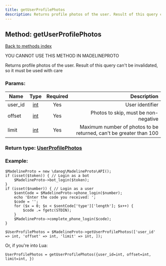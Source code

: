```yaml
---
title: getUserProfilePhotos
description: Returns profile photos of the user. Result of this query can't be invalidated, so it must be used with care
---
```

## Method: getUserProfilePhotos  
[Back to methods index](index.md)


YOU CANNOT USE THIS METHOD IN MADELINEPROTO


Returns profile photos of the user. Result of this query can't be invalidated, so it must be used with care

### Params:

| Name     |    Type       | Required | Description |
|----------|:-------------:|:--------:|------------:|
|user\_id|[int](../types/int.md) | Yes|User identifier|
|offset|[int](../types/int.md) | Yes|Photos to skip, must be non-negative|
|limit|[int](../types/int.md) | Yes|Maximum number of photos to be returned, can't be greater than 100|


### Return type: [UserProfilePhotos](../types/UserProfilePhotos.md)

### Example:


```
$MadelineProto = new \danog\MadelineProto\API();
if (isset($token)) { // Login as a bot
    $MadelineProto->bot_login($token);
}
if (isset($number)) { // Login as a user
    $sentCode = $MadelineProto->phone_login($number);
    echo 'Enter the code you received: ';
    $code = '';
    for ($x = 0; $x < $sentCode['type']['length']; $x++) {
        $code .= fgetc(STDIN);
    }
    $MadelineProto->complete_phone_login($code);
}

$UserProfilePhotos = $MadelineProto->getUserProfilePhotos(['user_id' => int, 'offset' => int, 'limit' => int, ]);
```

Or, if you're into Lua:

```
UserProfilePhotos = getUserProfilePhotos({user_id=int, offset=int, limit=int, })
```

